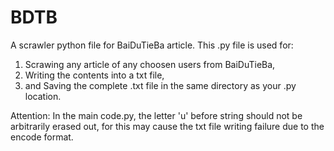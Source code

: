# BDTB
A scrawler python file for BaiDuTieBa article.
This .py file is used for:
1. Scrawing any article of any choosen users from BaiDuTieBa,
2. Writing the contents into a txt file,
3. and Saving the complete .txt file in the same directory as your .py location.

Attention:
In the main code.py, the letter 'u' before string should not be arbitrarily erased out, for this may cause the txt file writing failure due to the encode format.
